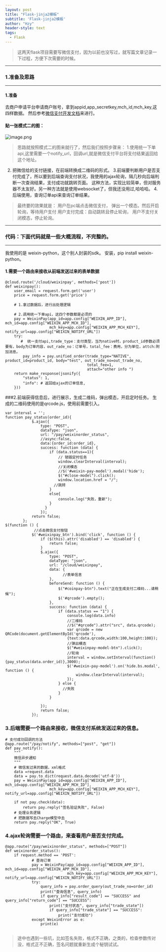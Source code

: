 ```yaml
---
layout: post
title: "Flask-jinja2模板"
subtitle: 'Flask-jinja2模板'
author: "Hzy"
header-style: text
tags:
  - Flask
---
```


>这两天flask项目需要写微信支付，因为以前也没写过，就写篇文章记录一下过程，方便下次需要的时候。
>

------
### 1.准备及思路
-----
#### 1.准备
去商户申请平台申请商户账号，拿到appid,app_secretkey,mch_id,mch_key,这四样数据。
然后参考[微信支付开发文档](https://pay.weixin.qq.com/wiki/doc/api/native.php?chapter=6_5)来进行。
#### 贴一张模式二的图：
![image.png](https://upload-images.jianshu.io/upload_images/11948845-41a8b8b5fea1b9b9.png?imageMogr2/auto-orient/strip%7CimageView2/2/w/1240)
> 思路就按照模式二的图来就行了，然后我们按照步骤来：
1.使用统一下单api,这里需要一个notify_url，回调url,就是微信支付平台将支付结果返回给这个地址。
2. 把微信给的支付链接，在前端转换成二维码的形式。
3.前端要判断用户是否支付完成了，所以要到后端查询支付状况，我使用的ajax轮询，隔几秒向后端判断一次查询结果，支付成功就跳转页面。
这种方法，实现比较简单，但对服务器不太友好。另一种方法就是使用websocket了，但我还没用过,哈哈哈。
4.后端使用，查询订单api来查询订单结果。

>最终要的效果就是：
用户在pc端点击微信支付，
弹出一个模态。然后开启轮询，等待用户支付
用户支付完成：自动跳转且停止轮询，
用户不支付关闭模态，停止轮询。

------
### 代码：下面代码就是一些大概流程，不完整的。
-----

我使用的是 weixin-python，这个别人封装的sdk。
安装，pip install weixin-python。

#### 1.需要一个路由来接收从前端发送过来的表单数据
```
@cloud.route('/cloud/weixinpay', methods=['post'])
def weixinpay():
    user_email = request.form.get('user')
    price = request.form.get('price')
  
    # 1.拿过数据后，进行出处理逻辑

    # 2.调用统一下单api，这四个参数都是必须的
    pay = WeixinPay(app_id=app.config["WEIXIN_APP_ID"], mch_id=app.config["WEIXIN_APP_MCH_ID"],
                    mch_key=app.config["WEIXIN_APP_MCH_KEY"], notify_url=app.config["WEIXIN_NOTIFY_URL"])
    try:
       #  统一支付api,trade_type：支付类型，当为native时，product_id参数必须要有，body为订单内容，out_rade_no：订单号，total_fee：费用，分为单位，attch:附加消息。
        pay_info = pay.unified_order(trade_type="NATIVE", product_id=product_id, body="test", out_trade_no=out_trade_no,
                                     total_fee=1,
                                     attach="other info ")
    return make_response(jsonify({
        "status": 1,
        "info": # 返回给ajax的订单信息,
    }))
```
###2.前端获得信息后，进行展示，生成二维码，弹出模态，开启定时任务。
生成的二维码使用的是qrcode.js，使用前需要引入。
```
var interval = '';
function pay_status(order_id){
            $.ajax({
                type: "POST",
                dataType: "json",
                url: "/pay/weixinorder_status",
                //async:false,
                data:{order_id:order_id},
                success: function (data) {
                    if (data.status==1){
                        // 销毁定时任务
                        window.clearInterval(interval);
                        //关闭模态
                        //$('#weixin-pay-model').modal('hide');
                        $("#close-model").click();
                        window.location.href = "/";
	                  //跳转
                    }
                    else{
                        console.log("失败，重新");
                    }
                  }
                });
            return false;
        };
$(function () {
             //点击微信支付按钮
            $('#weixinpay_btn').bind('click', function () {
                if ($(this).attr('disabled') == 'disabled') {
                    return false;
                }
                $.ajax({
                    type: "POST",
                    dataType: "json",
                    url: "/cloud/weixinpay",
                    data: {
                          //表单信息
                    },
                    beforeSend: function () {
                        $("#coinpay-btn").text("正在生成支付二维码...请稍候");
                        $('#qrcode').empty();
                    },
                    success: function (data) {
                        if (data.status == "1") {  
                            console.log(data.info)
                            //二维码
                            //$("#qrcode").attr("src", data.qrcode);
                            var qrcode = new QRCode(document.getElementById('qrcode'),
                            {text:data.qrcode,width:100,height:100});
                            //弹出模态
                            $("#weixinpay-model-btn").click();
                            //轮询
                            interval = window.setInterval(function(){pay_status(data.order_id)},3000);
                            $('#weixin-pay-model').on('hide.bs.modal', function () {
	                            window.clearInterval(interval);
                            });
                        } else {
                          //失败
                        }
                    }

                });
                return false;
            });
```
### 3.后端需要一个路由来接收，微信支付系统发送过来的信息。
```
# 支付成功回调的方法
@app.route("/pay/notify", methods=["post", "get"])
def pay_notify():
    """
    微信异步通知
    """
    # 微信发过来的数据，xml格式
    data =request.data
    data = pay.to_dict(request.data.decode('utf-8'))
    pay = WeixinPay(app_id=app.config["WEIXIN_APP_ID"], mch_id=app.config["WEIXIN_APP_MCH_ID"],
                    mch_key=app.config["WEIXIN_APP_MCH_KEY"], notify_url=app.config["WEIXIN_NOTIFY_URL"])
  
    if not pay.check(data):
        return pay.reply("签名验证失败", False)
    # 处理业务逻辑
    # 把数据写去Charge模型中去
    return pay.reply("OK", True)
```

### 4.ajax轮询需要一个路由，来查看用户是否支付完成。
```
@app.route("/pay/weixinorder_status", methods=["POST"])
def weixinorder_status():
    if request.method == 'POST':
            # 查询订单
            pay = WeixinPay(app_id=app.config["WEIXIN_APP_ID"], mch_id=app.config["WEIXIN_APP_MCH_ID"],
                            mch_key=app.config["WEIXIN_APP_MCH_KEY"], notify_url=app.config["WEIXIN_NOTIFY_URL"])
            try:
                query_info = pay.order_query(out_trade_no=order_id)
                print("查询信息", query_info)
                if query_info["result_code"] == "SUCCESS" and query_info["return_code"] == "SUCCESS":
                    print("支付状态", query_info["trade_state"])
                    if query_info["trade_state"] == "SUCCESS":
                        print("支付成功")
            except WeixinError as e:
                print(e)
      
```

> 途中也遇到一些坑，比如签名失败，格式不正确，之类的，检查参数传对没，格式正不正确，签名问题就重新生成个秘钥试试。
